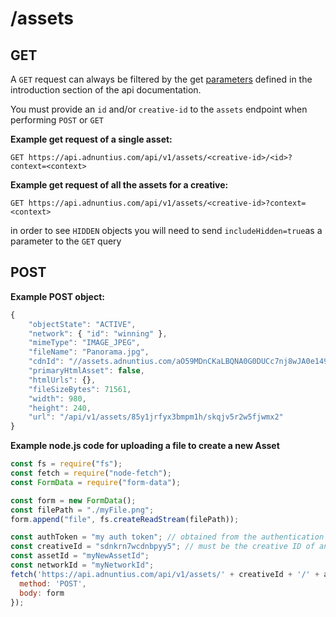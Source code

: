 # /assets

## GET

A `GET` request can always be filtered by the get [parameters](http://docs.adnuntius.com/api/api-requests) defined in the introduction section of the api documentation.

You must provide an `id` and/or `creative-id` to the `assets` endpoint when performing `POST` or `GET`

**Example get request of a single asset:**

```http
GET https://api.adnuntius.com/api/v1/assets/<creative-id>/<id>?context=<context>
```

**Example get request of all the assets for a creative:**

```http
GET https://api.adnuntius.com/api/v1/assets/<creative-id>?context=<context>
```

in order to see `HIDDEN` objects you will need to send `includeHidden=true`as a parameter to the `GET` query

## POST

**Example POST object:**

```javascript
{
    "objectState": "ACTIVE",
    "network": { "id": "winning" },
    "mimeType": "IMAGE_JPEG",
    "fileName": "Panorama.jpg",
    "cdnId": "//assets.adnuntius.com/aO59MDnCKaLBQNA0G0DUCc7nj8wJA0e149OPTkQCww8.jpg",
    "primaryHtmlAsset": false,
    "htmlUrls": {},
    "fileSizeBytes": 71561,
    "width": 980,
    "height": 240,
    "url": "/api/v1/assets/85y1jrfyx3bmpm1h/skqjv5r2w5fjwmx2"
}
```

**Example node.js code for uploading a file to create a new Asset**

```javascript
const fs = require("fs");
const fetch = require("node-fetch");
const FormData = require("form-data");

const form = new FormData();
const filePath = "./myFile.png";
form.append("file", fs.createReadStream(filePath));

const authToken = "my auth token"; // obtained from the authentication process
const creativeId = "sdnkrn7wcdnbpyy5"; // must be the creative ID of an existing creative
const assetId = "myNewAssetId";
const networkId = "myNetworkId";
fetch('https://api.adnuntius.com/api/v1/assets/' + creativeId + '/' + assetId + '?context=' + networkId + '&auth_token=' + authToken, {
  method: 'POST',
  body: form
});
```
